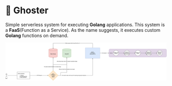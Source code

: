 # :ghost: Ghoster

Simple serverless system for executing __Golang__ applications. This system is a __FaaS__(Function as a Service).
As the name suggests, it executes custom __Golang__ functions on demand.

<p align="center">
  <img src=".github/assets/ghoster.svg" width="1200" />
</p>
